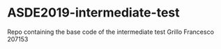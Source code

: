 # ASDE2019-intermediate-test
Repo containing the base code of the intermediate test
Grillo Francesco 207153
